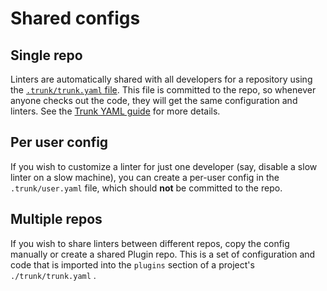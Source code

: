 # Shared configs

## Single repo

Linters are automatically shared with all developers for a repository using the [`.trunk/trunk.yaml` file](../../references/cli/configuration/).  This file is committed to the repo, so whenever anyone checks out the code, they will get the same configuration and linters. See the [Trunk YAML guide](../../references/cli/configuration/) for more details.

## Per user config

If you wish to customize a linter for just one developer (say, disable a slow linter on a slow machine), you can create a per-user config in the `.trunk/user.yaml` file, which should **not** be committed to the repo.&#x20;

## Multiple repos

If you wish to share linters between different repos, copy the config manually or create a shared Plugin repo. This is a set of configuration and code that is imported into the `plugins` section of a project's `./trunk/trunk.yaml` .
